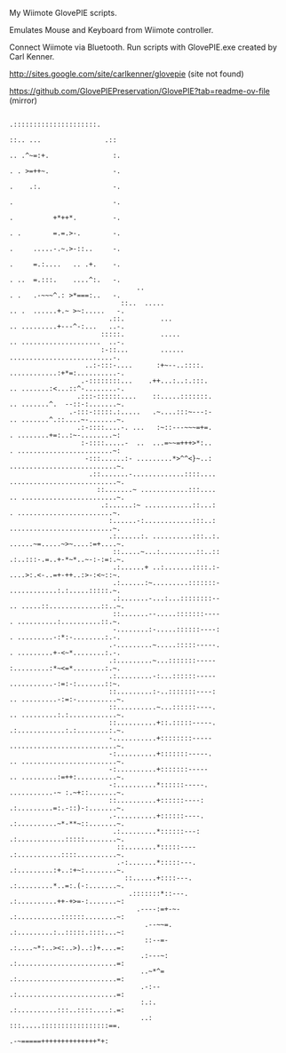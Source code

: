 My Wiimote GlovePIE scripts.

Emulates Mouse and Keyboard from Wiimote controller.

Connect Wiimote via Bluetooth. Run scripts with GlovePIE.exe created by Carl Kenner.

http://sites.google.com/site/carlkenner/glovepie (site not found)

https://github.com/GlovePIEPreservation/GlovePIE?tab=readme-ov-file (mirror)

                                                                                                                                
                                                                                                                                
                                                                                                                                
                                                                              .:::::::::::::::::::::.                           
                                                                            ::.. ...                .::                         
                                                                            .. .^~=:+.                :.                        
                                                                            . . >=++~.                -.                        
                                                                            .    .:.                  -.                        
                                                                            .                         -.                        
                                                                            .          +*++*.         -.                        
                                                                            . .        =.=.>-.        -.                        
                                                                            .     .....-.~.>-::..     -.                        
                                                                            .     =.:....   .. .+.    -.                        
                                                                            . ..  =.:::.    ....^:.   -.                        
                                    ..                                      . .   .-~~~^.: >*===:..   -.                        
                                ::..  .....                                .. .  ......+.~ >~:.....   -.                        
                             .::.         ...                              .. .........+---^-:...   ..-.                        
                           :::::.         .....                            .. ....................  ..-.                        
                           :-::...        ......                            ..........................-.                        
                       ..:-:::-....      :+~--..::::.                      ............:+*=:..........-.                        
                      .-::::::::...    .++...:..:.:::.                     .. .......:<...::^-........-.                        
                     .:::-::::::....    ::.....:::::::.                    .. .......^.  --::-:.......~.                        
                   .-:::-:::::.:.....   .~....:::~---:-                    .. .......^.::....~-.......~.                        
                     .:-::::....-. ...   :~::---~~~=+=.                     . ........+=:..:~-........~:                        
                      :-::::.....-  ..  ...=~~=+++>*:..                     . ........................~:                        
                       -:::......:- .........*>^^<}~..:                    ...........................~.                        
                        .::.......-.............::::....                   ...........................~.                        
                          ::.......~ ............:::....                   .. ........................~.                        
                           .:......:~ ............::...:                    . ........................~.                        
                             :......-:............:::..:                    ..........................~.                        
                             .:......:. ..........:::..:.                  ......~=.....~>~....:=+....~.                        
                              ::.....~...:.........::..::                  .:..:::-.=..+-*~*..~-:-:=:.~.                        
                              .:......+ ..:.......::::.:-                   ....>:.<-..=+-++..:>-:<~::~.                        
                              .:......:~.........:::::::-                   ............:.:.....:::::.~.                        
                              .:.......-...:...::::::::--                  .. .....::.............::..~.                        
                              ::.......--.....:::::::----                   . ..........:..........::.~.                        
                              -........:-.....::::::----:                   . .........-:*:-........:.-.                        
                             .-.........~.....:::::-----.                   . .........+-<~*........:.-.                        
                             .:.........~...:::::::-----                    :.........:*~<=*........:.~.                        
                             .:.........-:...::::::-----                    ...........-:=:-:.......::~.                        
                             ::.........:-..:::::::----:                   .. .........-:=:-..........~.                        
                             ::..........~...::::::----.                   .. .........:.:............~.                        
                             ::..........+::.:::::-----.                   .:............:.:........:.~.                        
                             -...........+::::::::-----                    ...........................~.                        
                             -:..........+:::::::-----.                    .. ........................~.                        
                             -:..........+:::::::-----                     .. .........:=++:..........~.                        
                             -:..........*::::::-----.                     ...........-~ :.~+::.......~.                        
                             ::..........+::::::----:                      .:.........=:.-::)-:.......~.                        
                             .-..........+::::::----.                      .:..........~*-**~::.......~.                        
                              .:.........*::::::---:                       .:............:::::........~.                        
                               ::........*:::::----                        .:...........::::..........~.                        
                               .-:.......*:::::---.                        .:.........:+..:+~:........~.                        
                                 ::......+::::---.                         .:.........*..=:.(-:.......~.                        
                                  .:::::::*::---.                          .:..........++-+>=-:.......~:                        
                                    .----:=+-~-                            .:...........::::::........~:                        
                                      .--~~=.                              .:.........:..:::::.::::...~:                        
                                      ::--=-                               .:....~*:..><:..>)..:)+....=:                        
                                     .:---~:                               .:.........................=:                        
                                     ..~*^=                                .:.........................=:                        
                                     .-:--                                 .:.........................=:                        
                                     :.:.                                  .:..........:::..::::....:.=:                        
                                     ..:                                    :::.....:::::::::::::::::==.                        
                                                                             .-~=====++++++++++++++*+:                          
                                                                                                                                
                                                                                                                                
                                                                                                                                
